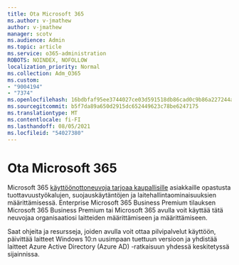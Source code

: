 ```yaml
---
title: Ota Microsoft 365
ms.author: v-jmathew
author: v-jmathew
manager: scotv
ms.audience: Admin
ms.topic: article
ms.service: o365-administration
ROBOTS: NOINDEX, NOFOLLOW
localization_priority: Normal
ms.collection: Adm_O365
ms.custom:
- "9004194"
- "7374"
ms.openlocfilehash: 16bdbfaf95ee3744027ce03d591518db86cad0c9b86a227244a908245501eb6d
ms.sourcegitcommit: b5f7da89a650d2915dc652449623c78be6247175
ms.translationtype: MT
ms.contentlocale: fi-FI
ms.lasthandoff: 08/05/2021
ms.locfileid: "54027380"
---
```

# <a name="deploy-microsoft-365"></a>Ota Microsoft 365

Microsoft 365 [käyttöönottoneuvoja tarjoaa kaupallisille](https://go.microsoft.com/fwlink/?linkid=2072646) asiakkaille opastusta tuottavuustyökalujen, suojauskäytäntöjen ja laitehallintaominaisuuksien määrittämisessä. Enterprise Microsoft 365 Business Premium tilauksen Microsoft 365 Business Premium tai Microsoft 365 avulla voit käyttää tätä neuvojaa organisaatiosi laitteiden määrittämiseen ja määrittämiseen.

Saat ohjeita ja resursseja, joiden avulla voit ottaa pilvipalvelut käyttöön, päivittää laitteet Windows 10:n uusimpaan tuettuun versioon ja yhdistää laitteet Azure Active Directory (Azure AD) -ratkaisuun yhdessä keskitetyssä sijainnissa.
